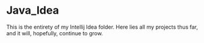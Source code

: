 # Java_Idea
This is the entirety of my Intellij Idea folder. Here lies all my projects thus far, and it will, hopefully, continue to grow.
